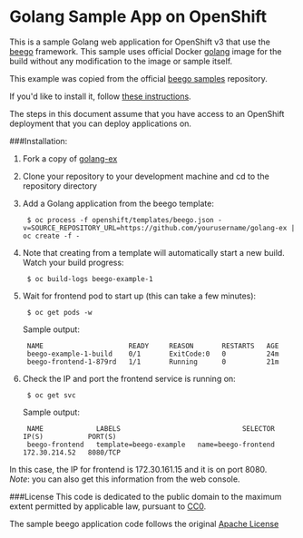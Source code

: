 Golang Sample App on OpenShift
============================

This is a sample Golang web application for OpenShift v3 that use the [beego](http://beego.me/)
framework. This sample uses official Docker [golang](https://registry.hub.docker.com/u/library/golang/) image for the build
without any modification to the image or sample itself.

This example was copied from the official [beego samples](https://github.com/beego/samples) repository.

If you'd like to install it, follow [these instructions](https://github.com/openshift/golang-ex/blob/master/README.md#installation).  

The steps in this document assume that you have access to an OpenShift deployment that you can deploy applications on.

###Installation: 

1. Fork a copy of [golang-ex](https://github.com/openshift/golang-ex)
2. Clone your repository to your development machine and cd to the repository directory
3. Add a Golang application from the beego template:

		$ oc process -f openshift/templates/beego.json -v=SOURCE_REPOSITORY_URL=https://github.com/yourusername/golang-ex | oc create -f - 

4. Note that creating from a template will automatically start a new build. Watch your build progress:

		$ oc build-logs beego-example-1

5. Wait for frontend pod to start up (this can take a few minutes):  

		$ oc get pods -w


	Sample output:  

    	NAME                     READY     REASON       RESTARTS   AGE
    	beego-example-1-build    0/1       ExitCode:0   0          24m
    	beego-frontend-1-879rd   1/1       Running      0          21m


6. Check the IP and port the frontend service is running on:  

		$ oc get svc


	Sample output:  

		NAME             LABELS                              SELECTOR              IP(S)           PORT(S)
    	beego-frontend   template=beego-example   name=beego-frontend   172.30.214.52   8080/TCP

In this case, the IP for frontend is 172.30.161.15 and it is on port 8080.  
*Note*: you can also get this information from the web console.


###License
This code is dedicated to the public domain to the maximum extent permitted by applicable law, pursuant to [CC0](http://creativecommons.org/publicdomain/zero/1.0/).

The sample beego application code follows the original [Apache License](https://github.com/beego/samples/blob/master/LICENSE)

